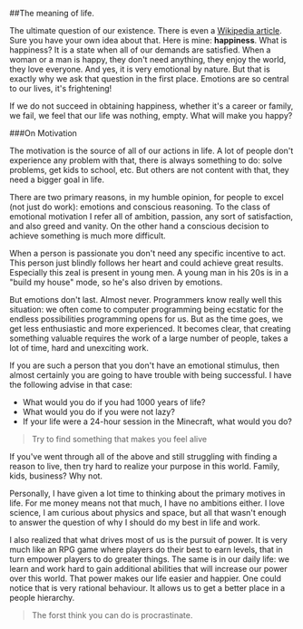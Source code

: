 
##The meaning of life.

  The ultimate question of our existence. There is even a 
  [Wikipedia article](https://en.wikipedia.org/wiki/Meaning_of_life). Sure you have your own idea
  about that. Here is mine: **happiness**. What is happiness? It is a state when all of our demands 
  are satisfied. When a woman or a man is happy, they don't need anything, they enjoy the world, 
  they love everyone. And yes, it is very emotional by nature. But that is exactly why we ask
  that question in the first place. Emotions are so central to our lives, it's frightening!

  If we do not succeed in obtaining happiness, whether it's a career or family, we fail, we
  feel that our life was nothing, empty. What will make you happy?

###On Motivation

  The motivation is the source of all of our actions in life. A lot of people don't experience
  any problem with that, there is always something to do: solve problems, get kids to school, etc.
  But others are not content with that, they need a bigger goal in life.

  There are two primary reasons, in my humble opinion, for people to excel (not just do work):
  emotions and conscious reasoning. To the class of emotional motivation I refer all of ambition, 
  passion, any sort of satisfaction, and also greed and vanity. On the other hand a conscious 
  decision to achieve something is much more difficult.

  When a person is passionate you don't need any specific incentive to act. This person just blindly
  follows her heart and could achieve great results. Especially this zeal is present in young men.
  A young man in his 20s is in a "build my house" mode, so he's also driven by emotions. 

  But emotions don't last. Almost never. Programmers know really well this situation: we often come 
  to computer programming being ecstatic for the endless possibilities programming opens for us. But 
  as the time goes, we get less enthusiastic and more experienced. It becomes clear, that creating
  something valuable requires the work of a large number of people, takes a lot of time, hard and 
  unexciting work.

  If you are such a person that you don't have an emotional stimulus, then almost certainly you are
  going to have trouble with being successful. I have the following advise in that case:

  * What would you do if you had 1000 years of life?
  * What would you do if you were not lazy?
  * If your life were a 24-hour session in the Minecraft, what would you do?

<!-- md bug of not closing list if the first letter is space -->

> Try to find something that makes you feel alive

  If you've went through all of the above and still struggling with finding a reason to live, then
  try hard to realize your purpose in this world. Family, kids, business? Why not.

  Personally, I have given a lot time to thinking about the primary motives in life. For me money
  means not that much, I have no ambitions either. I love science, I am curious about physics and 
  space, but all that wasn't enough to answer the question of why I should do my best in life and 
  work. 
  
  I also realized that what drives most of us is the pursuit of power. It is very much like an 
  RPG game where players do their best to earn levels, that in turn empower players to do 
  greater things. The same is in our daily life: we learn and work hard to gain additional 
  abilities that will increase our power over this world. That power makes our life easier and 
  happier. One could notice that is very rational behaviour. It allows us to get a better place
  in a people hierarchy.

> The forst think you can do is procrastinate.  

